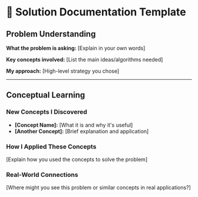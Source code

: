 # 📝 Solution Documentation Template

## Problem Understanding
**What the problem is asking:** [Explain in your own words]

**Key concepts involved:** [List the main ideas/algorithms needed]

**My approach:** [High-level strategy you chose]

---

##  Conceptual Learning

### **New Concepts I Discovered**
- **[Concept Name]:** [What it is and why it's useful]
- **[Another Concept]:** [Brief explanation and application]

### **How I Applied These Concepts**
[Explain how you used the concepts to solve the problem]

### **Real-World Connections**
[Where might you see this problem or similar concepts in real applications?]



